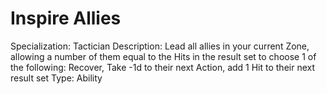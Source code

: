 # Inspire Allies

Specialization: Tactician
Description: Lead all allies in your current Zone, allowing a number of them equal to the Hits in the result set to choose 1 of the following: Recover, Take -1d to their next Action, add 1 Hit to their next result set
Type: Ability